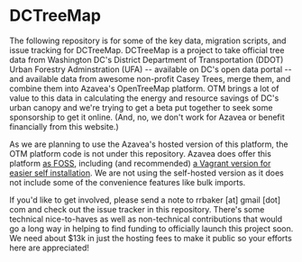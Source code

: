 # DCTreeMap

The following repository is for some of the key data, migration scripts, and issue tracking for DCTreeMap.  DCTreeMap is a project to take official tree data from Washington DC's District Department of Transportation (DDOT) Urban Forestry Adminstration (UFA) -- available on DC's open data portal -- and available data from awesome non-profit Casey Trees, merge them, and combine them into Azavea's OpenTreeMap platform. OTM brings a lot of value to this data in calculating the energy and resource savings of DC's urban canopy and we're trying to get a beta put together to seek some sponsorship to get it online.  (And, no, we don't work for Azavea or benefit financially from this website.)

As we are planning to use the Azavea's hosted version of this platform, the OTM platform code is not under this repository.  Azavea does offer this platform [as FOSS](https://github.com/OpenTreeMap/OpenTreeMap), including (and recommended) [a Vagrant version for easier self installation](https://github.com/OpenTreeMap/OTM2). We are not using the self-hosted version as it does not include some of the convenience features like bulk imports.

If you'd like to get involved, please send a note to rrbaker [at] gmail [dot] com and check out the issue tracker in this repository. There's some technical nice-to-haves as well as non-technical contributions that would go a long way in helping to find funding to officially launch this project soon.  We need about $13k in just the hosting fees to make it public so your efforts here are appreciated!
